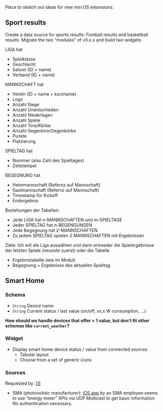 Place to sketch out ideas for new mirr.OS extensions.

## Sport results
Create a data source for sports results: Football results and basketball results. Migrate the two "modules" of v0.x.x and build two widgets.

LIGA hat
- Spielklasse
- Geschlecht
- Saison (ID + name)
- Verband (ID + name)

MANNSCHAFT hat
- Verein (ID + name + kurzname)
- Logo
- Anzahl Siege
- Anzahl Unentschieden
- Anzahl Niederlagen
- Anzahl Spiele
- Anzahl Tore/Körbe
- Anzahl Gegentore/Gegenkörbe
- Punkte
- Platzierung

SPIELTAG hat
- Nummer (also Zahl des Spieltages)
- Zeitstempel

BEGEGNUNG hat
- Heimmannschaft (Refernz auf Mannschaft)
- Gastmannschaft (Refernz auf Mannschaft)
- Timestamp für Kickoff
- Endergebnis

Beziehungen der Tabellen:
- Jede LIGA hat n-MANNSCHAFTEN und m-SPIELTAGE
- Jeder SPIELTAG hat n-BEGENGUNGEN
- Jede Begegnung hat 2-MANNSCHAFTEN
- Zu jedem SPIELTAG spielen 2 MANNSCHAFTEN mit Ergebnissen

Ziele:
Ich will die Liga auswählen und dann entweder die Spielergebnisse der letzten Spiele (neueste zuerst) oder die Tabelle
- Ergebnistabelle (wie im Modul)
- Begegnung + Ergebnisse des aktuellen Spieltag


## Smart Home

### Schema
* `String` Device name
* `String` Current status / last value (on/off, xx,x W consumption, …)

**How should we handle devices that offer > 1 value, but don't fit other schemas like `current_weather`?** 

### Widget
* Display smart home device status / value from connected sources
  * Tabular layout
  * Choose from a set of generic icons

### Sources
Requested by: [(1)](https://gitlab.com/glancr/mirros-one-snap/-/issues/423#note_338445177)
* SMA (photovoltaic manufacturer): [iOS app](https://www.heiko-pruessing.de/projects/energymeterapp/#links) by an SMA employee seems to use “energy meter” APIs via UDP Multicast to get basic information. No authentication necessary.
